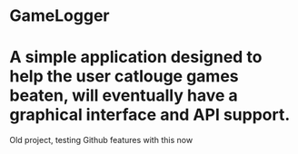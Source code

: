 # GameLogger

# A simple application designed to help the user catlouge games beaten, will eventually have a graphical interface and API support.

Old project, testing Github features with this now
